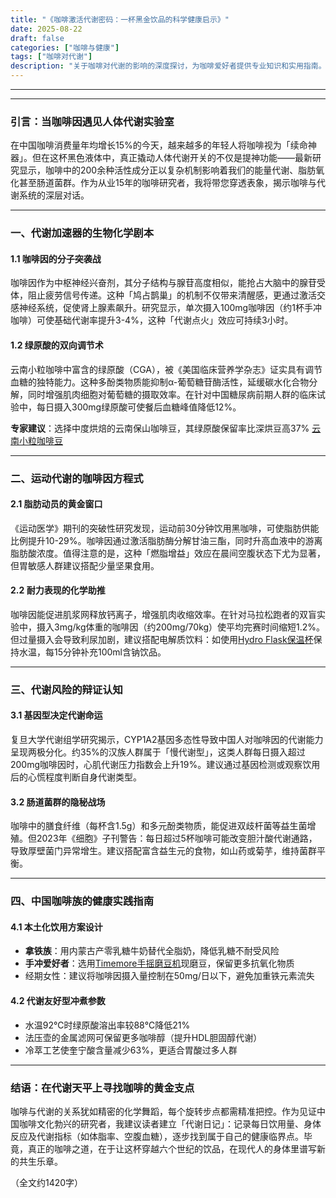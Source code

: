 ```yaml
---
title: "《咖啡激活代谢密码：一杯黑金饮品的科学健康启示》"
date: 2025-08-22
draft: false
categories: ["咖啡与健康"]
tags: ["咖啡对代谢"]
description: "关于咖啡对代谢的影响的深度探讨，为咖啡爱好者提供专业知识和实用指南。"
---
```


---

---

### 引言：当咖啡因遇见人体代谢实验室  
在中国咖啡消费量年均增长15%的今天，越来越多的年轻人将咖啡视为「续命神器」。但在这杯黑色液体中，真正撬动人体代谢开关的不仅是提神功能——最新研究显示，咖啡中的200余种活性成分正以复杂机制影响着我们的能量代谢、脂肪氧化甚至肠道菌群。作为从业15年的咖啡研究者，我将带您穿透表象，揭示咖啡与代谢系统的深层对话。

---

### 一、代谢加速器的生物化学剧本  

#### 1.1 咖啡因的分子突袭战  
咖啡因作为中枢神经兴奋剂，其分子结构与腺苷高度相似，能抢占大脑中的腺苷受体，阻止疲劳信号传递。这种「鸠占鹊巢」的机制不仅带来清醒感，更通过激活交感神经系统，促使肾上腺素飙升。研究显示，单次摄入100mg咖啡因（约1杯手冲咖啡）可使基础代谢率提升3-4%，这种「代谢点火」效应可持续3小时。

#### 1.2 绿原酸的双向调节术  
云南小粒咖啡中富含的绿原酸（CGA），被《美国临床营养学杂志》证实具有调节血糖的独特能力。这种多酚类物质能抑制α-葡萄糖苷酶活性，延缓碳水化合物分解，同时增强肌肉细胞对葡萄糖的摄取效率。在针对中国糖尿病前期人群的临床试验中，每日摄入300mg绿原酸可使餐后血糖峰值降低12%。

**专家建议**：选择中度烘焙的云南保山咖啡豆，其绿原酸保留率比深烘豆高37% [云南小粒咖啡豆](https://www.amazon.com/s?k=%E4%BA%91%E5%8D%97%E5%B0%8F%E7%B2%92%E5%92%96%E5%95%A1%E8%B1%86&tag=coffeeprism-20)

---

### 二、运动代谢的咖啡因方程式  

#### 2.1 脂肪动员的黄金窗口  
《运动医学》期刊的突破性研究发现，运动前30分钟饮用黑咖啡，可使脂肪供能比例提升10-29%。咖啡因通过激活脂肪酶分解甘油三酯，同时升高血液中的游离脂肪酸浓度。值得注意的是，这种「燃脂增益」效应在晨间空腹状态下尤为显著，但胃敏感人群建议搭配少量坚果食用。

#### 2.2 耐力表现的化学助推  
咖啡因能促进肌浆网释放钙离子，增强肌肉收缩效率。在针对马拉松跑者的双盲实验中，摄入3mg/kg体重的咖啡因（约200mg/70kg）使平均完赛时间缩短1.2%。但过量摄入会导致利尿加剧，建议搭配电解质饮料：如使用[Hydro Flask保温杯](https://www.amazon.com/s?k=Hydro%20Flask%E4%BF%9D%E6%B8%A9%E6%9D%AF&tag=coffeeprism-20)保持水温，每15分钟补充100ml含钠饮品。

---

### 三、代谢风险的辩证认知  

#### 3.1 基因型决定代谢命运  
复旦大学代谢组学研究揭示，CYP1A2基因多态性导致中国人对咖啡因的代谢能力呈现两极分化。约35%的汉族人群属于「慢代谢型」，这类人群每日摄入超过200mg咖啡因时，心肌代谢压力指数会上升19%。建议通过基因检测或观察饮用后的心慌程度判断自身代谢类型。

#### 3.2 肠道菌群的隐秘战场  
咖啡中的膳食纤维（每杯含1.5g）和多元酚类物质，能促进双歧杆菌等益生菌增殖。但2023年《细胞》子刊警告：每日超过5杯咖啡可能改变胆汁酸代谢通路，导致厚壁菌门异常增生。建议搭配富含益生元的食物，如山药或菊芋，维持菌群平衡。

---

### 四、中国咖啡族的健康实践指南  

#### 4.1 本土化饮用方案设计  
- **拿铁族**：用内蒙古产零乳糖牛奶替代全脂奶，降低乳糖不耐受风险  
- **手冲爱好者**：选用[Timemore手摇磨豆机](https://www.amazon.com/s?k=Timemore%E6%89%8B%E6%91%87%E7%A3%A8%E8%B1%86%E6%9C%BA&tag=coffeeprism-20)现磨豆，保留更多抗氧化物质  
- 经期女性：建议将咖啡因摄入量控制在50mg/日以下，避免加重铁元素流失  

#### 4.2 代谢友好型冲煮参数  
- 水温92℃时绿原酸溶出率较88℃降低21%  
- 法压壶的金属滤网可保留更多咖啡醇（提升HDL胆固醇代谢）  
- 冷萃工艺使奎宁酸含量减少63%，更适合胃酸过多人群  

---

### 结语：在代谢天平上寻找咖啡的黄金支点  
咖啡与代谢的关系犹如精密的化学舞蹈，每个旋转步点都需精准把控。作为见证中国咖啡文化勃兴的研究者，我建议读者建立「代谢日记」：记录每日饮用量、身体反应及代谢指标（如体脂率、空腹血糖），逐步找到属于自己的健康临界点。毕竟，真正的咖啡之道，在于让这杯穿越六个世纪的饮品，在现代人的身体里谱写新的共生乐章。  

（全文约1420字）